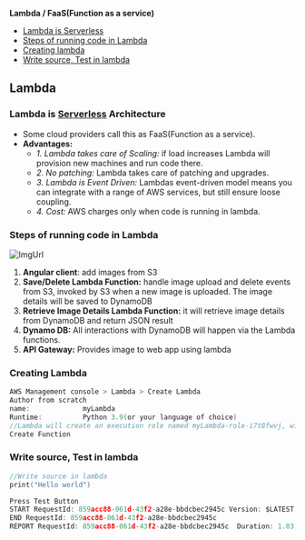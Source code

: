**Lambda / FaaS(Function as a service)**
- [Lambda is Serverless](#sl)
- [Steps of running code in Lambda](#s)
- [Creating lambda](#c)
- [Write source, Test in lambda](#w)

## Lambda
<a name=sl></a>
### Lambda is [Serverless](/System-Design/Concepts/AWS/) Architecture
- Some cloud providers call this as FaaS(Function as a service).
- **Advantages:**
  - *1. Lambda takes care of Scaling:* if load increases Lambda will provision new machines and run code there.
  - _2. No patching:_ Lambda takes care of patching and upgrades.
  - _3. Lambda is Event Driven:_ Lambdas event-driven model means you can integrate with a range of AWS services, but still ensure loose coupling.
  - _4. Cost:_ AWS charges only when code is running in lambda.
    
<a name=s></a>
### Steps of running code in Lambda
![ImgUrl](https://i.ibb.co/WWswQcw/lamdba.png)
1. **Angular client**: add images from S3
2. **Save/Delete Lambda Function:** handle image upload and delete events from S3, invoked by S3 when a new image is uploaded. The image details will be saved to DynamoDB
3. **Retrieve Image Details Lambda Function:** it will retrieve image details from DynamoDB and return JSON result
4. **Dynamo DB:** All interactions with DynamoDB will happen via the Lambda functions.
5. **API Gateway:** Provides image to web app using lambda

<a name=c></a>
### Creating Lambda
```c
AWS Management console > Lambda > Create Lambda
Author from scratch
name:             myLambda
Runtime:          Python 3.9(or your language of choice)
//Lambda will create an execution role named myLambda-role-i7t8fwvj, with permission to upload logs to Amazon CloudWatch Log
Create Function
```

<a name=w></a>
### Write source, Test in lambda
```c
//Write source in lambda
print("Hello world")

Press Test Button
START RequestId: 859acc88-061d-43f2-a28e-bbdcbec2945c Version: $LATEST
END RequestId: 859acc88-061d-43f2-a28e-bbdcbec2945c
REPORT RequestId: 859acc88-061d-43f2-a28e-bbdcbec2945c	Duration: 1.03 ms	Billed Duration: 2 ms	Memory Size: 128 MB	Max Memory Used: 36 MB	Init Duration: 110.76 ms
```
